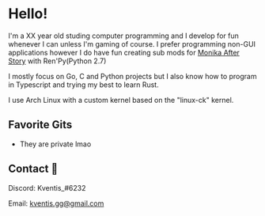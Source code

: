
# Hello!

I'm a XX year old studing computer programming and I develop for fun whenever I can unless I'm gaming of course. 
I prefer programming non-GUI applications however I do have fun creating sub mods for [Monika After Story](https://github.com/Monika-After-Story/MonikaModDev) with Ren'Py(Python 2.7)

I mostly focus on Go, C and Python projects but I also know how to program in Typescript and trying my best to learn Rust.

I use Arch Linux with a custom kernel based on the "linux-ck" kernel.

## Favorite Gits

- They are private lmao

## Contact 🥥

Discord: Kventis_#6232

Email: kventis.gg@gmail.com

